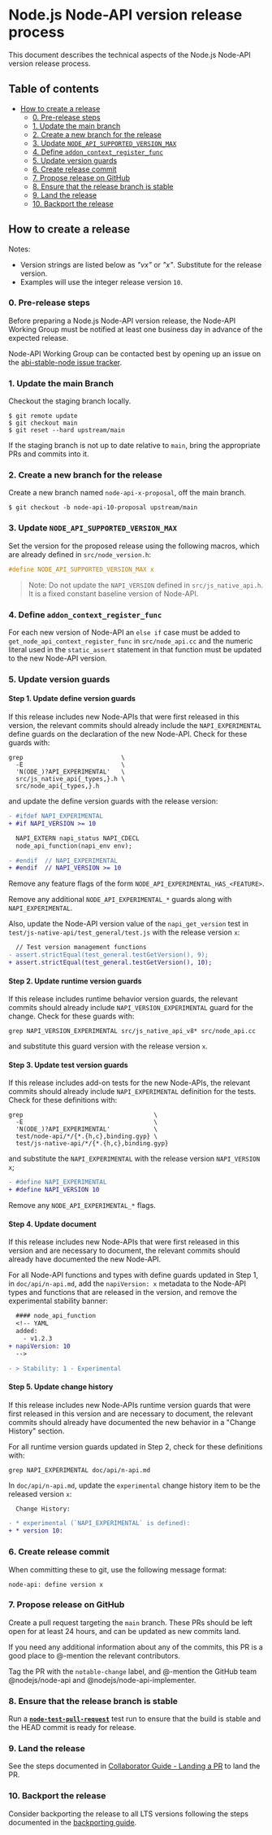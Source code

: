 # Node.js Node-API version release process

This document describes the technical aspects of the Node.js Node-API version
release process.

## Table of contents

* [How to create a release](#how-to-create-a-release)
  * [0. Pre-release steps](#0-pre-release-steps)
  * [1. Update the main branch](#1-update-the-main-branch)
  * [2. Create a new branch for the release](#2-create-a-new-branch-for-the-release)
  * [3. Update `NODE_API_SUPPORTED_VERSION_MAX`](#3-update-node_api_supported_version_max)
  * [4. Define `addon_context_register_func`](#4-define-addon_context_register_func)
  * [5. Update version guards](#5-update-version-guards)
  * [6. Create release commit](#6-create-release-commit)
  * [7. Propose release on GitHub](#7-propose-release-on-github)
  * [8. Ensure that the release branch is stable](#8-ensure-that-the-release-branch-is-stable)
  * [9. Land the release](#9-land-the-release)
  * [10. Backport the release](#10-backport-the-release)

## How to create a release

Notes:

* Version strings are listed below as _"vx"_ or _"x"_. Substitute for
  the release version.
* Examples will use the integer release version `10`.

### 0. Pre-release steps

Before preparing a Node.js Node-API version release, the Node-API Working Group
must be notified at least one business day in advance of the expected release.

Node-API Working Group can be contacted best by opening up an issue on the
[abi-stable-node issue tracker][].

### 1. Update the main Branch

Checkout the staging branch locally.

```console
$ git remote update
$ git checkout main
$ git reset --hard upstream/main
```

If the staging branch is not up to date relative to `main`, bring the
appropriate PRs and commits into it.

### 2. Create a new branch for the release

Create a new branch named `node-api-x-proposal`, off the main branch.

```console
$ git checkout -b node-api-10-proposal upstream/main
```

### 3. Update `NODE_API_SUPPORTED_VERSION_MAX`

Set the version for the proposed release using the following macros, which are
already defined in `src/node_version.h`:

```c
#define NODE_API_SUPPORTED_VERSION_MAX x
```

> Note: Do not update the `NAPI_VERSION` defined in `src/js_native_api.h`. It
> is a fixed constant baseline version of Node-API.

### 4. Define `addon_context_register_func`

For each new version of Node-API an `else if` case must be added to
`get_node_api_context_register_func` in `src/node_api.cc` and the numeric
literal used in the `static_assert` statement in that function must be updated
to the new Node-API version.

### 5. Update version guards

#### Step 1. Update define version guards

If this release includes new Node-APIs that were first released in this
version, the relevant commits should already include the `NAPI_EXPERIMENTAL`
define guards on the declaration of the new Node-API. Check for these guards
with:

```console
grep                           \
  -E                           \
  'N(ODE_)?API_EXPERIMENTAL'   \
  src/js_native_api{_types,}.h \
  src/node_api{_types,}.h
```

and update the define version guards with the release version:

```diff
- #ifdef NAPI_EXPERIMENTAL
+ #if NAPI_VERSION >= 10

  NAPI_EXTERN napi_status NAPI_CDECL
  node_api_function(napi_env env);

- #endif  // NAPI_EXPERIMENTAL
+ #endif  // NAPI_VERSION >= 10
```

Remove any feature flags of the form `NODE_API_EXPERIMENTAL_HAS_<FEATURE>`.

Remove any additional `NODE_API_EXPERIMENTAL_*` guards along with
`NAPI_EXPERIMENTAL`.

Also, update the Node-API version value of the `napi_get_version` test in
`test/js-native-api/test_general/test.js` with the release version `x`:

```diff
  // Test version management functions
- assert.strictEqual(test_general.testGetVersion(), 9);
+ assert.strictEqual(test_general.testGetVersion(), 10);
```

#### Step 2. Update runtime version guards

If this release includes runtime behavior version guards, the relevant commits
should already include `NAPI_VERSION_EXPERIMENTAL` guard for the change. Check
for these guards with:

```console
grep NAPI_VERSION_EXPERIMENTAL src/js_native_api_v8* src/node_api.cc
```

and substitute this guard version with the release version `x`.

#### Step 3. Update test version guards

If this release includes add-on tests for the new Node-APIs, the relevant
commits should already include `NAPI_EXPERIMENTAL` definition for the tests.
Check for these definitions with:

```console
grep                                    \
  -E                                    \
  'N(ODE_)?API_EXPERIMENTAL'            \
  test/node-api/*/{*.{h,c},binding.gyp} \
  test/js-native-api/*/{*.{h,c},binding.gyp}
```

and substitute the `NAPI_EXPERIMENTAL` with the release version
`NAPI_VERSION x`;

```diff
- #define NAPI_EXPERIMENTAL
+ #define NAPI_VERSION 10
```

Remove any `NODE_API_EXPERIMENTAL_*` flags.

#### Step 4. Update document

If this release includes new Node-APIs that were first released in this
version and are necessary to document, the relevant commits should already
have documented the new Node-API.

For all Node-API functions and types with define guards updated in Step 1,
in `doc/api/n-api.md`, add the `napiVersion: x` metadata to the Node-API types
and functions that are released in the version, and remove the experimental
stability banner:

```diff
  #### node_api_function
  <!-- YAML
  added:
    - v1.2.3
+ napiVersion: 10
  -->

- > Stability: 1 - Experimental
```

#### Step 5. Update change history

If this release includes new Node-APIs runtime version guards that were first
released in this version and are necessary to document, the relevant commits
should already have documented the new behavior in a "Change History" section.

For all runtime version guards updated in Step 2, check for these definitions
with:

```console
grep NAPI_EXPERIMENTAL doc/api/n-api.md
```

In `doc/api/n-api.md`, update the `experimental` change history item to be the
released version `x`:

```diff
  Change History:

- * experimental (`NAPI_EXPERIMENTAL` is defined):
+ * version 10:
```

### 6. Create release commit

When committing these to git, use the following message format:

```text
node-api: define version x
```

### 7. Propose release on GitHub

Create a pull request targeting the `main` branch. These PRs should be left
open for at least 24 hours, and can be updated as new commits land.

If you need any additional information about any of the commits, this PR is a
good place to @-mention the relevant contributors.

Tag the PR with the `notable-change` label, and @-mention the GitHub team
@nodejs/node-api and @nodejs/node-api-implementer.

### 8. Ensure that the release branch is stable

Run a **[`node-test-pull-request`](https://ci.nodejs.org/job/node-test-pull-request/)**
test run to ensure that the build is stable and the HEAD commit is ready for
release.

### 9. Land the release

See the steps documented in [Collaborator Guide - Landing a PR][] to land the
PR.

### 10. Backport the release

Consider backporting the release to all LTS versions following the steps
documented in the [backporting guide][].

[Collaborator Guide - Landing a PR]: ./collaborator-guide.md#landing-pull-requests
[abi-stable-node issue tracker]: https://github.com/nodejs/abi-stable-node/issues
[backporting guide]: backporting-to-release-lines.md
